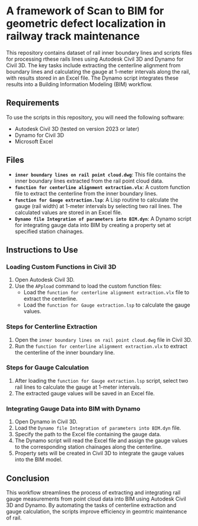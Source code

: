 # A framework of Scan to BIM for geometric defect localization in railway track maintenance

This repository contains dataset of rail inner boundary lines and scripts files for processing rthese rails lines using Autodesk Civil 3D and Dynamo for Civil 3D. The key tasks include extracting the centerline alignment from boundary lines and calculating the gauge at 1-meter intervals along the rail, with results stored in an Excel file. The Dynamo script integrates these results into a Building Information Modeling (BIM) workflow.

## Requirements

To use the scripts in this repository, you will need the following software:

- Autodesk Civil 3D (tested on version 2023 or later)
- Dynamo for Civil 3D
- Microsoft Excel

## Files

- **`inner boundary lines on rail point cloud.dwg`**: This file contains the inner boundary lines extracted from the rail point cloud data.
- **`function for centerline alignment extraction.vlx`**: A custom function file to extract the centerline from the inner boundary lines.
- **`function for Gauge extraction.lsp`**: A Lisp routine to calculate the gauge (rail width) at 1-meter intervals by selecting two rail lines. The calculated values are stored in an Excel file.
- **`Dynamo file Integration of parameters into BIM.dyn`**: A Dynamo script for integrating gauge data into BIM by creating a property set at specified station chainages.

## Instructions to Use

### Loading Custom Functions in Civil 3D

1. Open Autodesk Civil 3D.
2. Use the `APpload` command to load the custom function files:
   - Load the `function for centerline alignment extraction.vlx` file to extract the centerline.
   - Load the `function for Gauge extraction.lsp` to calculate the gauge values.

### Steps for Centerline Extraction

1. Open the `inner boundary lines on rail point cloud.dwg` file in Civil 3D.
2. Run the `function for centerline alignment extraction.vlx` to extract the centerline of the inner boundary line.

### Steps for Gauge Calculation

1. After loading the `function for Gauge extraction.lsp` script, select two rail lines to calculate the gauge at 1-meter intervals.
2. The extracted gauge values will be saved in an Excel file.

### Integrating Gauge Data into BIM with Dynamo

1. Open Dynamo in Civil 3D.
2. Load the `Dynamo file Integration of parameters into BIM.dyn` file.
3. Specify the path to the Excel file containing the gauge data.
4. The Dynamo script will read the Excel file and assign the gauge values to the corresponding station chainages along the centerline.
5. Property sets will be created in Civil 3D to integrate the gauge values into the BIM model.

## Conclusion

This workflow streamlines the process of extracting and integrating rail gauge measurements from point cloud data into BIM using Autodesk Civil 3D and Dynamo. By automating the tasks of centerline extraction and gauge calculation, the scripts improve efficiency in geomtric maintenance of rail.
